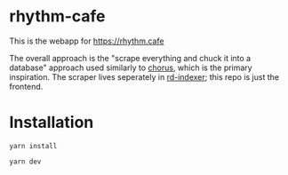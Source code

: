 # rhythm-cafe

This is the webapp for https://rhythm.cafe

The overall approach is the "scrape everything and chuck it into a database" approach
used similarly to [chorus](https://github.com/paturages/chorus), which is the primary
inspiration. The scraper lives seperately in [rd-indexer](https://github.com/auburnsummer/rd-indexer);
this repo is just the frontend.

# Installation

`yarn install` 

`yarn dev`

